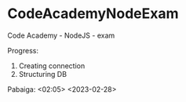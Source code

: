 # CodeAcademyNodeExam
Code Academy - NodeJS - exam

Progress: 
1. Creating connection
2. Structuring DB

Pabaiga: <02:05> <2023-02-28>

